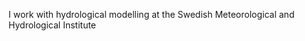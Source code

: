 I work with hydrological modelling at the Swedish Meteorological and Hydrological Institute


<!---
cpers/cpers is a ✨ special ✨ repository because its `README.md` (this file) appears on your GitHub profile.
You can click the Preview link to take a look at your changes.
--->
